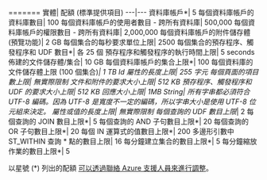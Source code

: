 =======
 實體| 配額 (標準提供項目)
---|---
 資料庫帳戶*| 5
 每個資料庫帳戶的資料庫數目| 100
 每個資料庫帳戶的使用者數目 - 跨所有資料庫| 500,000
 每個資料庫帳戶的權限數目 - 跨所有資料庫| 2,000,000
 每個資料庫帳戶的附件儲存體 (預覽功能)| 2 GB
 每個集合的每秒要求單位上限| 2500
 每個集合的預存程序、觸發程序和 UDF 數目*| 各 25 個
 預存程序和觸發程序的執行時間上限| 5 seconds
 佈建的文件儲存體/集合| 10 GB
 每個資料庫帳戶的集合上限*| 100
 每個資料庫的文件儲存體上限 (100 個集合)*| 1 TB
 Id 屬性的長度上限| 255 字元
 每個頁面的項目數上限| 無實際限制
 文件和附件的要求大小上限| 512 KB
 預存程序、觸發程序和 UDF 的要求大小上限| 512 KB
 回應大小上限| 1MB
 String| 所有字串都必須符合 UTF-8 編碼。因為 UTF-8 是寬度不一定的編碼，所以字串大小是使用 UTF-8 位元組來決定。
 屬性或值的長度上限| 無實際限制
 每個查詢的 UDF 數目上限*| 2
 每個查詢的 JOIN 數目上限*| 5
 每個查詢的 AND 子句數目上限*| 20
 每個查詢的 OR 子句數目上限*| 20
 每個 IN 運算式的值數目上限*| 200
 多邊形引數中 ST_WITHIN 查詢 * 點的數目上限| 16
 每分鐘建立集合的數目上限*| 5
 每分鐘縮放作業的數目上限*| 5

以星號 (*) 列出的配額 [可以透過聯絡 Azure 支援人員來進行調整](../articles/documentdb/documentdb-increase-limits.md)。






